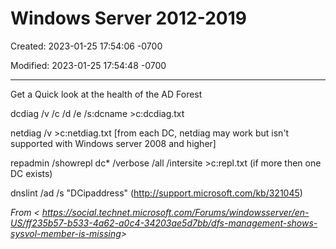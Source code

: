 # Windows Server 2012-2019

Created: 2023-01-25 17:54:06 -0700

Modified: 2023-01-25 17:54:48 -0700

---

Get a Quick look at the health of the AD Forest

dcdiag /v /c /d /e /s:dcname >c:dcdiag.txt

netdiag /v >c:netdiag.txt [from each DC, netdiag may work but isn't supported with Windows server 2008 and higher]

repadmin /showrepl dc* /verbose /all /intersite >c:repl.txt (if more then one DC exists)

dnslint /ad /s "DCipaddress" (<http://support.microsoft.com/kb/321045>)

*From < <https://social.technet.microsoft.com/Forums/windowsserver/en-US/ff235b57-b533-4a62-a0c4-34203ae5d7bb/dfs-management-shows-sysvol-member-is-missing>>*

